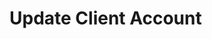 # Update Client Account

<api-endpoint openapi-path="../../OpenApi/user.openapi.yaml" method="PUT" endpoint="/api/v1/accounts/client/{id}"/>